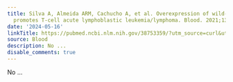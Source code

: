 ```yaml
---
title: Silva A, Almeida ARM, Cachucho A, et al. Overexpression of wild-type IL-7Rα
  promotes T-cell acute lymphoblastic leukemia/lymphoma. Blood. 2021;138(12):1040-1052
date: '2024-05-16'
linkTitle: https://pubmed.ncbi.nlm.nih.gov/38753359/?utm_source=curl&utm_medium=rss&utm_campaign=journals&utm_content=7603509&fc=None&ff=20240517181948&v=2.18.0.post9+e462414
source: Blood
description: No ...
disable_comments: true
---
```

No ...